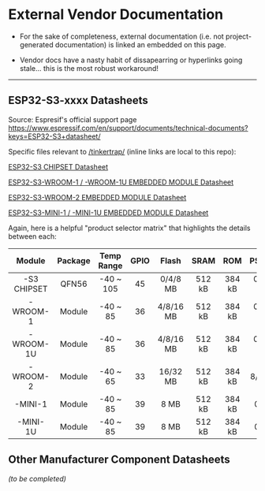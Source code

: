 # External Vendor Documentation

- For the sake of completeness, external documentation (i.e. not project-generated documentation) is linked an embedded on this page.

- Vendor docs have a nasty habit of dissapearring or hyperlinks going stale... this is the most robust workaround!

--------------------------------------------------------------------------------------------------------------------------------------------------------------------
## ESP32-S3-xxxx Datasheets

Source: Espresif's official support page https://www.espressif.com/en/support/documents/technical-documents?keys=ESP32-S3+datasheet/

Specific files relevant to [/tinkertrap/](https://github.com/benseleb/tinkertrap/) (inline links are local to this repo):

[ESP32-S3 CHIPSET Datasheet](https://github.com/benseleb/tinkertrap/blob/main/documentation/pdf/esp32-s3_datasheet_en.pdf)

[ESP32-S3-WROOM-1 / -WROOM-1U EMBEDDED MODULE Datasheet](https://github.com/benseleb/tinkertrap/blob/main/documentation/pdf/esp32-s3-wroom-1_wroom-1u_datasheet_en.pdf)

[ESP32-S3-WROOM-2 EMBEDDED MODULE Datasheet](https://github.com/benseleb/tinkertrap/blob/main/documentation/pdf/esp32-s3-wroom-2_datasheet_en.pdf)

[ESP32-S3-MINI-1 / -MINI-1U EMBEDDED MODULE Datasheet](https://github.com/benseleb/tinkertrap/blob/main/documentation/pdf/esp32-s3-mini-1_mini-1u_datasheet_en.pdf)

Again, here is a helpful "product selector matrix" that highlights the details between each:
<!-- REMEMBER, GITHUB MARKDOWN AUTOMATICALLY "CENTERS COLUMNS! -->
|    Module   | Package | Temp Range| GPIO  | Flash |  SRAM  |   ROM  | PSRAM |  Clock  | Core | Antenna |   Dims (mm)   |
| :---------: | :-----: | :-------: | :---: | :---: | :----: | :----: | :---: | :-----: | :--: | :-----: | :-----------: |
| -S3 CHIPSET |  QFN56  | -40 ~ 105 |  45   | 0/4/8 MB | 512 kB | 384 kB | 0/2/8 MB  | 240 MHz | Dual | F-Trace |    7.0x7.0    |
|  -WROOM-1   |  Module | -40 ~ 85  |  36   | 4/8/16 MB  | 512 kB | 384 kB | 0/2/8 MB  | 240 MHz | Dual | F-Trace | 18.0x25.5x3.1 |
|  -WROOM-1U  |  Module | -40 ~ 85  |  36   | 4/8/16 MB  | 512 kB | 384 kB | 0/2/8 MB  | 240 MHz | Dual | F-Trace | 18.0x25.5x3.2 |
|  -WROOM-2   |  Module | -40 ~ 65  |  33   | 16/32 MB  | 512 kB | 384 kB | 8/8 MB  | 240 MHz | Dual | F-Trace | 18.0x25.5x3.1 |
|   -MINI-1   |  Module | -40 ~ 85  |  39   | 8 MB  | 512 kB | 384 kB | 0 MB  | 240 MHz | Dual | F-Trace | 15.4x20.5x2.4 |
|  -MINI-1U   |  Module | -40 ~ 85  |  39   | 8 MB  | 512 kB | 384 kB | 0 MB  | 240 MHz | Dual | F-Trace | 15.4x20.5x2.4 |


## Other Manufacturer Component Datasheets

_(to be completed)_

